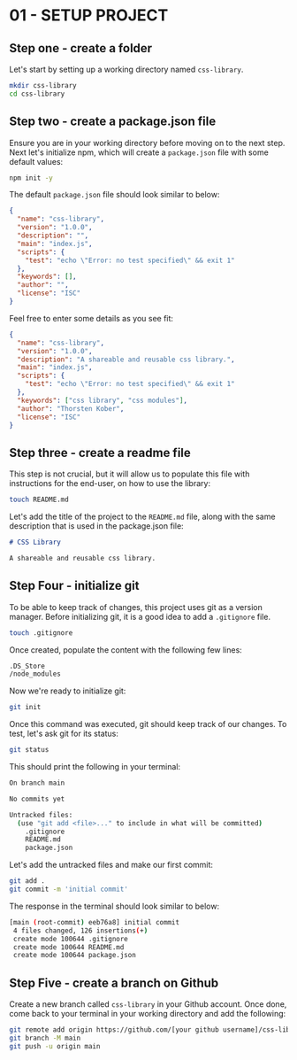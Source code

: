 # 01 - SETUP PROJECT

## Step one - create a folder

Let's start by setting up a working directory named `css-library`.
```bash
mkdir css-library
cd css-library
```

## Step two - create a package.json file

Ensure you are in your working directory before moving on to the next step.
Next let's initialize npm, which will create a `package.json` file with some default values:
```bash
npm init -y
```

The default  `package.json` file should look similar to below:
```json
{
  "name": "css-library",
  "version": "1.0.0",
  "description": "",
  "main": "index.js",
  "scripts": {
	"test": "echo \"Error: no test specified\" && exit 1"
  },
  "keywords": [],
  "author": "",
  "license": "ISC"
}
```

Feel free to enter some details as you see fit:
```json
{
  "name": "css-library",
  "version": "1.0.0",
  "description": "A shareable and reusable css library.",
  "main": "index.js",
  "scripts": {
	"test": "echo \"Error: no test specified\" && exit 1"
  },
  "keywords": ["css library", "css modules"],
  "author": "Thorsten Kober",
  "license": "ISC"
}
```

## Step three - create a readme file

This step is not crucial, but it will allow us to populate this file with instructions for the end-user, on how to use the library:
```bash
touch README.md
```

Let's add the title of the project to the `README.md` file, along with the same description that is used in the package.json file:
```md
# CSS Library

A shareable and reusable css library.
```

## Step Four - initialize git

To be able to keep track of changes, this project uses git as a version manager.
Before initializing git, it is a good idea to add a `.gitignore` file.
```bash
touch .gitignore
```

Once created, populate the content with the following few lines:
```bash
.DS_Store
/node_modules
```

Now we're ready to initialize git:
```bash
git init
```

Once this command was executed, git should keep track of our changes.
To test, let's ask git for its status:

```bash
git status
```

This should print the following in your terminal:
```bash
On branch main

No commits yet

Untracked files:
  (use "git add <file>..." to include in what will be committed)
	.gitignore
	README.md
	package.json
```

Let's add the untracked files and make our first commit:
```bash
git add .
git commit -m 'initial commit'
```

The response in the terminal should look similar to below:
```bash
[main (root-commit) eeb76a8] initial commit
 4 files changed, 126 insertions(+)
 create mode 100644 .gitignore
 create mode 100644 README.md
 create mode 100644 package.json
```

## Step Five - create a branch on Github

Create a new branch called `css-library` in your Github account.
Once done, come back to your terminal in your working directory and add the following:
```bash
git remote add origin https://github.com/[your github username]/css-library.git
git branch -M main
git push -u origin main
```